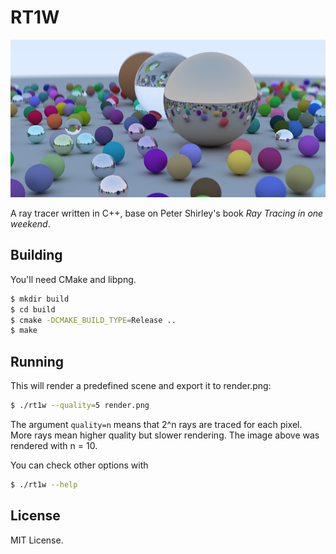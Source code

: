 # RT1W
![demo](./demo.png)

A ray tracer written in C++, base on Peter Shirley's book *Ray Tracing in one weekend*.

## Building
You'll need CMake and libpng.

```bash
$ mkdir build
$ cd build
$ cmake -DCMAKE_BUILD_TYPE=Release ..
$ make
```
## Running
This will render a predefined scene and export it to render.png:
```bash
$ ./rt1w --quality=5 render.png
```
The argument `quality=n` means that 2^n rays are traced for each
pixel. More rays mean higher quality but slower rendering. The image
above was rendered with n = 10.

You can check other options with
```bash
$ ./rt1w --help
```
## License
MIT License.
